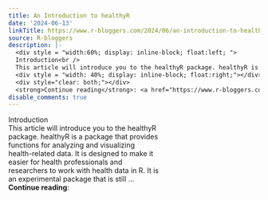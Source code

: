 ```yaml
---
title: An Introduction to healthyR
date: '2024-06-13'
linkTitle: https://www.r-bloggers.com/2024/06/an-introduction-to-healthyr/
source: R-bloggers
description: |-
  <div style = "width:60%; display: inline-block; float:left; ">
  Introduction<br />
  This article will introduce you to the healthyR package. healthyR is a package that provides functions for analyzing and visualizing health-related data. It is designed to make it easier for health professionals and researchers to work with health data in R. It is an experimental package that is still ...</div>
  <div style = "width: 40%; display: inline-block; float:right;"></div>
  <div style="clear: both;"></div>
  <strong>Continue reading</strong>: <a href="https://www.r-bloggers.com/2024/06/an-introduction-to-healthyr ...
disable_comments: true
---
```

<div style = "width:60%; display: inline-block; float:left; ">
Introduction<br />
This article will introduce you to the healthyR package. healthyR is a package that provides functions for analyzing and visualizing health-related data. It is designed to make it easier for health professionals and researchers to work with health data in R. It is an experimental package that is still ...</div>
<div style = "width: 40%; display: inline-block; float:right;"></div>
<div style="clear: both;"></div>
<strong>Continue reading</strong>: <a href="https://www.r-bloggers.com/2024/06/an-introduction-to-healthyr ...
